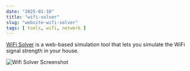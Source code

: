 ```yaml
---
date: "2025-01-10"
title: "wifi-solver"
slug: "website-wifi-solver"
tags: [ tools, wifi, network ]
---
```




[WiFi Solver][1] is a web-based simulation tool that lets you simulate the WiFi signal strength in your house.

![Wifi Solver Screenshot][2]



  [1]: https://github.com/visioncortex/vtracer
  [2]: https://static.wifi-solver.com/app_screenshot_white.png
